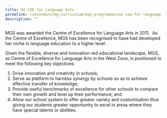 ```yaml
---
title: WZ COE for Language Arts
permalink: /secondary/mg-curriculum/key-programmes/wz-coe-for-language-arts/
description: ""
---
```

MGS was awarded the Centre of Excellence for Language Arts in 2011.  As the Centre of Excellence, MGS has been recognised to have had developed her niche in language education to a higher level. 

Given the flexible, diverse and innovation-led educational landscape, MGS, as Centre of Excellence for Language Arts in the West Zone, is positioned to meet the following key objectives:

1.  Drive innovation and creativity in schools;
2.  Serve as platform to harness synergy by schools so as to achieve effective transfer of knowledge;
3.  Provide useful benchmarks of excellence for other schools to compare their own growth and level up their performance; and
4.  Allow our school system to offer greater variety and customisation thus giving our students greater opportunity to excel in areas where they have special talents or abilities.